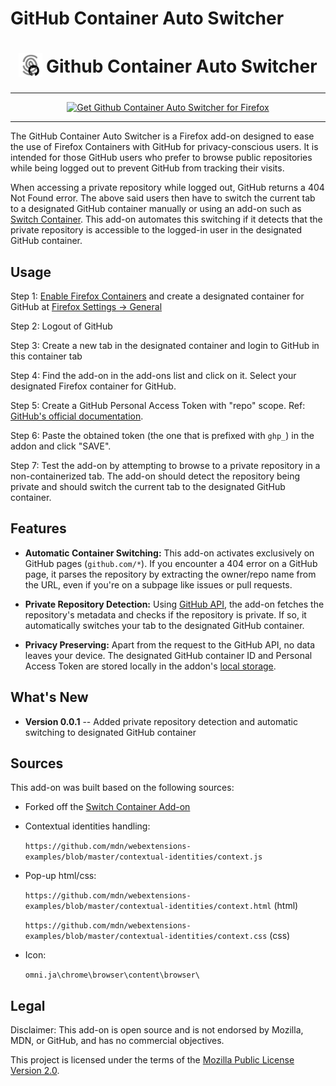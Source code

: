 # GitHub Container Auto Switcher

<h1 align="center">
<sub>
<img src="https://github.com/smilingjumbos/github_container_auto_switcher/blob/main/img/logo.svg" height="38" width="38">
</sub>
Github Container Auto Switcher
</h1>

---

<p align="center">
<a href="https://addons.mozilla.org/addon/github-container-auto-switcher/"><img src="https://user-images.githubusercontent.com/585534/107280546-7b9b2a00-6a26-11eb-8f9f-f95932f4bfec.png" alt="Get Github Container Auto Switcher for Firefox"></a>
</p>

---

The GitHub Container Auto Switcher is a Firefox add-on designed to ease the use of Firefox Containers with GitHub for privacy-conscious users. It is intended for those GitHub users who prefer to browse public repositories while being logged out to prevent GitHub from tracking their visits.

When accessing a private repository while logged out, GitHub returns a 404 Not Found error. The above said users then have to switch the current tab to a designated GitHub container manually or using an add-on such as [Switch Container](https://addons.mozilla.org/en-US/firefox/addon/switch-container/). This add-on automates this switching if it detects that the private repository is accessible to the logged-in user in the designated GitHub container.

## Usage

Step 1: [Enable Firefox Containers](https://support.mozilla.org/en-US/kb/how-use-firefox-containers) and create a designated container for GitHub at [Firefox Settings -> General](about:preferences#containers)

Step 2: Logout of GitHub

Step 3: Create a new tab in the designated container and login to GitHub in this container tab

Step 4: Find the add-on in the add-ons list and click on it. Select your designated Firefox container for GitHub.

Step 5: Create a GitHub Personal Access Token with "repo" scope. Ref: [GitHub's official documentation](https://docs.github.com/en/authentication/keeping-your-account-and-data-secure/managing-your-personal-access-tokens#creating-a-personal-access-token-classic).

Step 6: Paste the obtained token (the one that is prefixed with `ghp_`) in the addon and click "SAVE".

Step 7: Test the add-on by attempting to browse to a private repository in a non-containerized tab. The add-on should detect the repository being private and should switch the current tab to the designated GitHub container.

## Features

-   **Automatic Container Switching:** This add-on activates exclusively on GitHub pages (`github.com/*`). If you encounter a 404 error on a GitHub page, it parses the repository by extracting the owner/repo name from the URL, even if you're on a subpage like issues or pull requests.

-   **Private Repository Detection:** Using [GitHub API](https://docs.github.com/en/rest/repos/repos?apiVersion=2022-11-28#get-a-repository), the add-on fetches the repository's metadata and checks if the repository is private. If so, it automatically switches your tab to the designated GitHub container.

-   **Privacy Preserving:** Apart from the request to the GitHub API, no data leaves your device. The designated GitHub container ID and Personal Access Token are stored locally in the addon's [local storage](https://developer.mozilla.org/en-US/docs/Web/API/Window/localStorage).

## What's New

-   **Version 0.0.1**
    -- Added private repository detection and automatic switching to designated GitHub container

## Sources

This add-on was built based on the following sources:

-   Forked off the [Switch Container Add-on](https://addons.mozilla.org/en-US/firefox/addon/switch-container/)

-   Contextual identities handling:

    `https://github.com/mdn/webextensions-examples/blob/master/contextual-identities/context.js`

-   Pop-up html/css:

    `https://github.com/mdn/webextensions-examples/blob/master/contextual-identities/context.html` (html)

    `https://github.com/mdn/webextensions-examples/blob/master/contextual-identities/context.css` (css)

-   Icon:

    `omni.ja\chrome\browser\content\browser\`

## Legal

Disclaimer: This add-on is open source and is not endorsed by Mozilla, MDN, or GitHub, and has no commercial objectives.

This project is licensed under the terms of the [Mozilla Public License Version 2.0](LICENSE).
